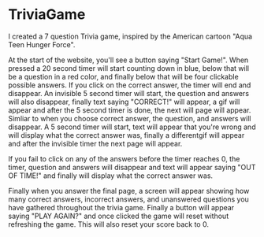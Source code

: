 # TriviaGame
I created a 7 question Trivia game, inspired by the American cartoon "Aqua Teen Hunger Force".

At the start of the website, you'll see a button saying "Start Game!". When pressed a 20 second timer will start counting down in blue, below that will be a question in a red color, and finally below that will be four clickable possible answers. If you click on the correct answer, the timer will end and disappear. An invisible 5 second timer will start, the question and answers will also disappear, finally text saying "CORRECT!" will appear, a gif will appear and after the 5 second timer is done, the next will page will appear. Simliar to when you choose correct answer, the question, and answers will disappear. A 5 second timer will start, text will appear that you're wrong and will display what the correct answer was, finally a differentgif will appear and after the invisible timer the next page will appear.

If you fail to click on any of the answers before the timer reaches 0, the timer, question and answers will disappear and text will appear saying "OUT OF TIME!" and finally will display what the correct answer was.

Finally when you answer the final page, a screen will appear showing how many correct answers, incorrect answers, and unanswered questions you have gathered throughout the trivia game. Finally a button will appear saying "PLAY AGAIN?" and once clicked the game will reset without refreshing the game. This will also reset your score back to 0.